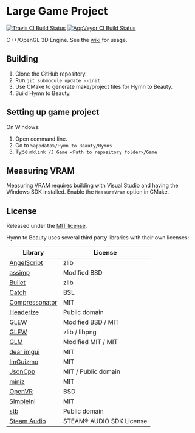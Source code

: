 # Large Game Project
[![Travis CI Build Status](https://travis-ci.org/Chainsawkitten/LargeGameProjectEngine.svg?branch=master)](https://travis-ci.org/Chainsawkitten/LargeGameProjectEngine)
[![AppVeyor CI Build Status](https://ci.appveyor.com/api/projects/status/bmewjuam0j9h7qq9?svg=true)](https://ci.appveyor.com/project/Chainsawkitten/largegameprojectengine)

C++/OpenGL 3D Engine. See the [wiki](https://github.com/Chainsawkitten/LargeGameProjectEngine/wiki) for usage.

## Building
1. Clone the GitHub repository.
2. Run `git submodule update --init`
3. Use CMake to generate make/project files for Hymn to Beauty.
4. Build Hymn to Beauty.

## Setting up game project
On Windows:
1. Open command line.
2. Go to `%appdata%/Hymn to Beauty/Hymns`
3. Type `mklink /J Game <Path to repository folder>/Game`

## Measuring VRAM
Measuring VRAM requires building with Visual Studio and having the Windows SDK installed. Enable the `MeasureVram` option in CMake.

## License
Released under the [MIT license](LICENSE).

Hymn to Beauty uses several third party libraries with their own licenses:

| Library  | License |
| --- | --- |
| [AngelScript](https://github.com/IngwiePhoenix/AngelScript) | zlib |
| [assimp](https://github.com/assimp/assimp) | Modified BSD |
| [Bullet](https://github.com/bulletphysics/bullet3) | zlib |
| [Catch](https://github.com/philsquared/Catch) | BSL |
| [Compressonator](https://github.com/GPUOpen-Tools/Compressonator) | MIT |
| [Headerize](https://github.com/Chainsawkitten/Headerize) | Public domain |
| [GLEW](https://github.com/Perlmint/glew-cmake) | Modified BSD / MIT |
| [GLFW](https://github.com/glfw/glfw) | zlib / libpng |
| [GLM](https://github.com/g-truc/glm) | Modified MIT / MIT |
| [dear imgui](https://github.com/ocornut/imgui) | MIT |
| [ImGuizmo](https://github.com/CedricGuillemet/ImGuizmo) | MIT |
| [JsonCpp](https://github.com/open-source-parsers/jsoncpp) | MIT / Public domain |
| [miniz](https://github.com/richgel999/miniz) | MIT |
| [OpenVR](https://github.com/ValveSoftware/openvr) | BSD |
| [SimpleIni](https://github.com/brofield/simpleini) | MIT |
| [stb](https://github.com/nothings/stb) | Public domain |
| [Steam Audio](https://valvesoftware.github.io/steam-audio/) | STEAM® AUDIO SDK License |
